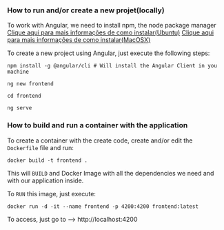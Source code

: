### How to run and/or create a new projet(locally)

To work with Angular, we need to install npm, the node package manager
[Clique aqui para mais informações de como instalar(Ubuntu)](https://www.hostinger.com.br/tutoriais/instalar-node-js-ubuntu/)
[Clique aqui para mais informações de como instalar(MacOSX)](https://treehouse.github.io/installation-guides/mac/node-mac.html)

To create a new project using Angular, just execute the following steps:
```
npm install -g @angular/cli # Will install the Angular Client in you machine

ng new frontend

cd frontend

ng serve
```

### How to build and run a container with the application

To create a container with the create code, create and/or edit the `Dockerfile` file and run:
```
docker build -t frontend .
```

This will `BUILD` and Docker Image with all the dependencies we need and with our application inside.

To `RUN` this image, just execute:
```
docker run -d -it --name frontend -p 4200:4200 frontend:latest
```

To access, just go to --> http://localhost:4200
